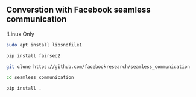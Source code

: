 ## Converstion with Facebook seamless communication

!Linux Only

```bash
sudo apt install libsndfile1

pip install fairseq2

git clone https://github.com/facebookresearch/seamless_communication

cd seamless_communication

pip install .
```